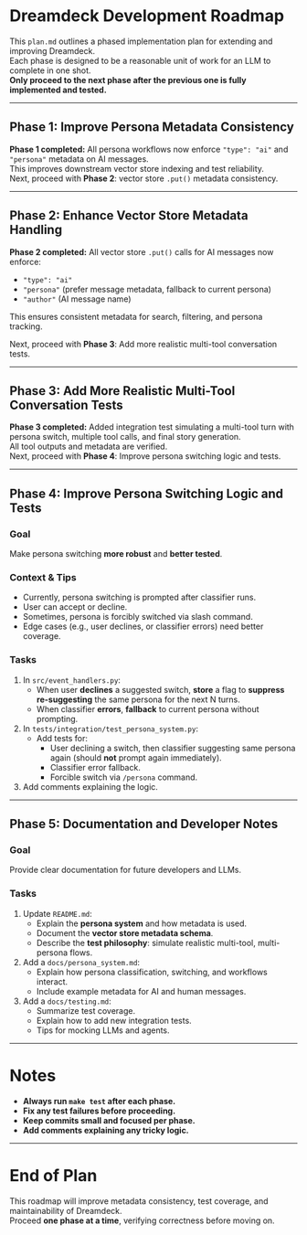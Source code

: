 # Dreamdeck Development Roadmap

This `plan.md` outlines a phased implementation plan for extending and improving Dreamdeck.  
Each phase is designed to be a reasonable unit of work for an LLM to complete in one shot.  
**Only proceed to the next phase after the previous one is fully implemented and tested.**

---

## Phase 1: Improve Persona Metadata Consistency

**Phase 1 completed:** All persona workflows now enforce `"type": "ai"` and `"persona"` metadata on AI messages.  
This improves downstream vector store indexing and test reliability.  
Next, proceed with **Phase 2**: vector store `.put()` metadata consistency.

---

## Phase 2: Enhance Vector Store Metadata Handling

**Phase 2 completed:** All vector store `.put()` calls for AI messages now enforce:
- `"type": "ai"`
- `"persona"` (prefer message metadata, fallback to current persona)
- `"author"` (AI message name)

This ensures consistent metadata for search, filtering, and persona tracking.

Next, proceed with **Phase 3**: Add more realistic multi-tool conversation tests.

---

## Phase 3: Add More Realistic Multi-Tool Conversation Tests

**Phase 3 completed:** Added integration test simulating a multi-tool turn with persona switch, multiple tool calls, and final story generation.  
All tool outputs and metadata are verified.  
Next, proceed with **Phase 4**: Improve persona switching logic and tests.

---

## Phase 4: Improve Persona Switching Logic and Tests

### Goal
Make persona switching **more robust** and **better tested**.

### Context & Tips
- Currently, persona switching is prompted after classifier runs.
- User can accept or decline.
- Sometimes, persona is forcibly switched via slash command.
- Edge cases (e.g., user declines, or classifier errors) need better coverage.

### Tasks
1. In `src/event_handlers.py`:
   - When user **declines** a suggested switch, **store** a flag to **suppress re-suggesting** the same persona for the next N turns.
   - When classifier **errors**, **fallback** to current persona without prompting.
2. In `tests/integration/test_persona_system.py`:
   - Add tests for:
     - User declining a switch, then classifier suggesting same persona again (should **not** prompt again immediately).
     - Classifier error fallback.
     - Forcible switch via `/persona` command.
3. Add comments explaining the logic.

---

## Phase 5: Documentation and Developer Notes

### Goal
Provide clear documentation for future developers and LLMs.

### Tasks
1. Update `README.md`:
   - Explain the **persona system** and how metadata is used.
   - Document the **vector store metadata schema**.
   - Describe the **test philosophy**: simulate realistic multi-tool, multi-persona flows.
2. Add a `docs/persona_system.md`:
   - Explain how persona classification, switching, and workflows interact.
   - Include example metadata for AI and human messages.
3. Add a `docs/testing.md`:
   - Summarize test coverage.
   - Explain how to add new integration tests.
   - Tips for mocking LLMs and agents.

---

# Notes

- **Always run `make test` after each phase.**
- **Fix any test failures before proceeding.**
- **Keep commits small and focused per phase.**
- **Add comments explaining any tricky logic.**

---

# End of Plan

This roadmap will improve metadata consistency, test coverage, and maintainability of Dreamdeck.  
Proceed **one phase at a time**, verifying correctness before moving on.
